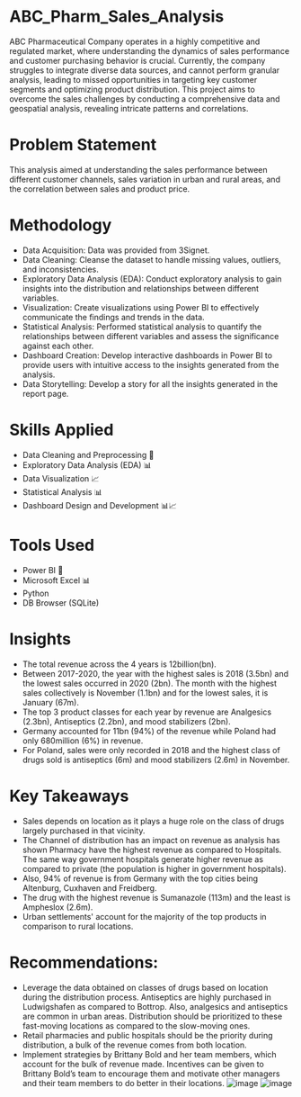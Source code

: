 # ABC_Pharm_Sales_Analysis
ABC Pharmaceutical Company operates in a highly competitive and regulated market, where understanding the dynamics of sales performance and customer purchasing behavior is crucial. Currently, the company struggles to integrate diverse data sources, and cannot perform granular analysis, leading to missed opportunities in targeting key customer segments and optimizing product distribution. This project aims to overcome the sales challenges by conducting a comprehensive data and geospatial analysis, revealing intricate patterns and correlations.

# Problem Statement
This analysis aimed at understanding the sales performance between different customer channels, sales variation in urban and rural areas, and the correlation between sales and product price.

# Methodology
- Data Acquisition: Data was provided from 3Signet.
- Data Cleaning: Cleanse the dataset to handle missing values, outliers, and inconsistencies.
- Exploratory Data Analysis (EDA): Conduct exploratory analysis to gain insights into the distribution and relationships between different variables.
- Visualization: Create visualizations using Power BI to effectively communicate the findings and trends in the data.
- Statistical Analysis: Performed statistical analysis to quantify the relationships between different variables and assess the significance against each other.
- Dashboard Creation: Develop interactive dashboards in Power BI to provide users with intuitive access to the insights generated from the analysis.
- Data Storytelling: Develop a story for all the insights generated in the report page.

# Skills Applied
- Data Cleaning and Preprocessing 🧹
- Exploratory Data Analysis (EDA) 📊
- Data Visualization 📈
- Statistical Analysis 📊
- Dashboard Design and Development 📊📈

# Tools Used
- Power BI 💼
- Microsoft Excel 📊
- Python
- DB Browser (SQLite)

# Insights
- The total revenue across the 4 years is 12billion(bn).
- Between 2017-2020, the year with the highest sales is 2018 (3.5bn) and the lowest sales occurred in 2020 (2bn).  The month with the highest sales collectively is November (1.1bn) and for the lowest sales, it is January (67m). 
- The top 3 product classes for each year by revenue are Analgesics (2.3bn), Antiseptics (2.2bn), and mood stabilizers (2bn).
- Germany accounted for 11bn (94%) of the revenue while Poland had only 680million (6%) in revenue.
- For Poland, sales were only recorded in 2018 and the highest class of drugs sold is antiseptics (6m) and mood stabilizers (2.6m) in November.

# Key Takeaways
- Sales depends on location as it plays a huge role on the class of drugs largely purchased in that vicinity.
- The Channel of distribution has an impact on revenue as analysis has shown Pharmacy have the highest revenue as compared to Hospitals. The same way government hospitals generate higher revenue as compared to private (the population is higher in government hospitals).
- Also, 94% of revenue is from Germany with the top cities being Altenburg, Cuxhaven and Freidberg.
- The drug with the highest revenue is Sumanazole (113m) and the least is Ampheslox (2.6m).
- Urban settlements' account for the majority of the top products in comparison to rural locations.


# Recommendations:
- Leverage the data obtained on classes of drugs based on location during the distribution process. Antiseptics are highly purchased in Ludwigshafen as compared to Bottrop. Also, analgesics and antiseptics are common in urban areas. Distribution should be prioritized to these fast-moving locations as compared to the slow-moving ones.
- Retail pharmacies and public hospitals should be the priority during distribution, a bulk of the revenue comes from both location.
- Implement strategies by Brittany Bold and her team members, which account for the bulk of revenue made. Incentives can be given to Brittany Bold’s team to encourage them and motivate other managers and their team members to do better in their locations.
![image](https://github.com/user-attachments/assets/31b0030b-71e9-445a-8e1a-10972192d0ee)
![image](https://github.com/user-attachments/assets/98d0abbb-dec6-4a47-b7de-583fa4028467)



